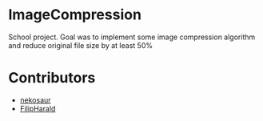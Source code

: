 # ImageCompression
School project. Goal was to implement some image compression algorithm and reduce original file size by at least 50%

# Contributors
- [nekosaur](https://github.com/nekosaur)
- [FilipHarald](https://github.com/FilipHarald)
